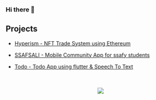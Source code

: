 ### Hi there 👋

<!--
**leehyunk6310/leehyunk6310** is a ✨ _special_ ✨ repository because its `README.md` (this file) appears on your GitHub profile.

Here are some ideas to get you started:

- 🔭 I’m currently working on ...
- 🌱 I’m currently learning ...
- 👯 I’m looking to collaborate on ...
- 🤔 I’m looking for help with ...
- 💬 Ask me about ...
- 📫 How to reach me: ...
- 😄 Pronouns: ...
- ⚡ Fun fact: ...
-->

## Projects
- [Hyperism - NFT Trade System using Ethereum](https://github.com/Hyperism/hyperism)

- [SSAFSALI - Mobile Community App for ssafy students](https://www.canva.com/design/DAFklX_OjxI/KXGVJhlodbdJlQT36UwemQ/edit?analyticsCorrelationId=b0d43c3e-215b-4772-a1c9-df46d3dc3c5a)

- [Todo - Todo App using flutter & Speech To Text](https://github.com/leehyunk6310/todo_speech)
<p align="center">
    <br><br>
    <a href="https://velog.io/@k_hyun">
        <img src="https://img.shields.io/badge/Velog-white?style=round&logo=Velog&logoColor=#20C997"/>
    </a>
</p>

 
